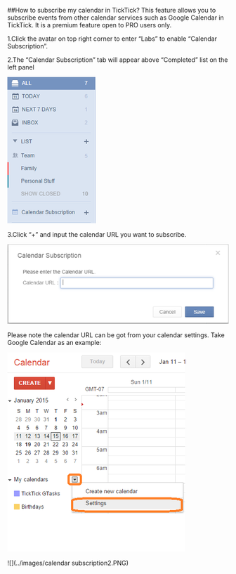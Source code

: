 ##How to subscribe my calendar in TickTick?
This feature allows you to subscribe events from other calendar services such as Google Calendar in TickTick.
It is a premium feature open to PRO users only.

1.Click the avatar on top right corner to enter “Labs” to enable “Calendar Subscription”.

2.The “Calendar Subscription” tab will appear    above “Completed” list on the left panel

![](../images/image023.png)

3.Click “+” and input the calendar URL you want to subscribe.

![](../images/image025.png)

Please note the calendar URL can be got from your calendar settings. Take Google Calendar as an example:

![](../images/CS1.png)

![](../images/calendar subscription2.PNG)


